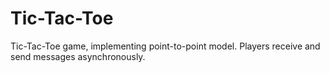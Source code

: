 # Tic-Tac-Toe

Tic-Tac-Toe game, implementing point-to-point model. Players receive and send messages asynchronously. 